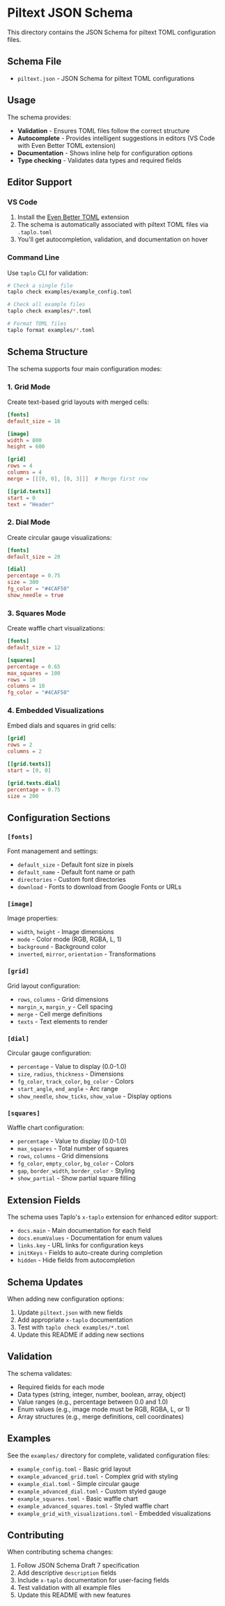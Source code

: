# Piltext JSON Schema

This directory contains the JSON Schema for piltext TOML configuration files.

## Schema File

- `piltext.json` - JSON Schema for piltext TOML configurations

## Usage

The schema provides:

- **Validation** - Ensures TOML files follow the correct structure
- **Autocomplete** - Provides intelligent suggestions in editors (VS Code with Even
  Better TOML extension)
- **Documentation** - Shows inline help for configuration options
- **Type checking** - Validates data types and required fields

## Editor Support

### VS Code

1. Install the
   [Even Better TOML](https://marketplace.visualstudio.com/items?itemName=tamasfe.even-better-toml)
   extension
2. The schema is automatically associated with piltext TOML files via `.taplo.toml`
3. You'll get autocompletion, validation, and documentation on hover

### Command Line

Use `taplo` CLI for validation:

```bash
# Check a single file
taplo check examples/example_config.toml

# Check all example files
taplo check examples/*.toml

# Format TOML files
taplo format examples/*.toml
```

## Schema Structure

The schema supports four main configuration modes:

### 1. Grid Mode

Create text-based grid layouts with merged cells:

```toml
[fonts]
default_size = 16

[image]
width = 800
height = 600

[grid]
rows = 4
columns = 4
merge = [[[0, 0], [0, 3]]]  # Merge first row

[[grid.texts]]
start = 0
text = "Header"
```

### 2. Dial Mode

Create circular gauge visualizations:

```toml
[fonts]
default_size = 20

[dial]
percentage = 0.75
size = 300
fg_color = "#4CAF50"
show_needle = true
```

### 3. Squares Mode

Create waffle chart visualizations:

```toml
[fonts]
default_size = 12

[squares]
percentage = 0.65
max_squares = 100
rows = 10
columns = 10
fg_color = "#4CAF50"
```

### 4. Embedded Visualizations

Embed dials and squares in grid cells:

```toml
[grid]
rows = 2
columns = 2

[[grid.texts]]
start = [0, 0]

[grid.texts.dial]
percentage = 0.75
size = 200
```

## Configuration Sections

### `[fonts]`

Font management and settings:

- `default_size` - Default font size in pixels
- `default_name` - Default font name or path
- `directories` - Custom font directories
- `download` - Fonts to download from Google Fonts or URLs

### `[image]`

Image properties:

- `width`, `height` - Image dimensions
- `mode` - Color mode (RGB, RGBA, L, 1)
- `background` - Background color
- `inverted`, `mirror`, `orientation` - Transformations

### `[grid]`

Grid layout configuration:

- `rows`, `columns` - Grid dimensions
- `margin_x`, `margin_y` - Cell spacing
- `merge` - Cell merge definitions
- `texts` - Text elements to render

### `[dial]`

Circular gauge configuration:

- `percentage` - Value to display (0.0-1.0)
- `size`, `radius`, `thickness` - Dimensions
- `fg_color`, `track_color`, `bg_color` - Colors
- `start_angle`, `end_angle` - Arc range
- `show_needle`, `show_ticks`, `show_value` - Display options

### `[squares]`

Waffle chart configuration:

- `percentage` - Value to display (0.0-1.0)
- `max_squares` - Total number of squares
- `rows`, `columns` - Grid dimensions
- `fg_color`, `empty_color`, `bg_color` - Colors
- `gap`, `border_width`, `border_color` - Styling
- `show_partial` - Show partial square filling

## Extension Fields

The schema uses Taplo's `x-taplo` extension for enhanced editor support:

- `docs.main` - Main documentation for each field
- `docs.enumValues` - Documentation for enum values
- `links.key` - URL links for configuration keys
- `initKeys` - Fields to auto-create during completion
- `hidden` - Hide fields from autocompletion

## Schema Updates

When adding new configuration options:

1. Update `piltext.json` with new fields
2. Add appropriate `x-taplo` documentation
3. Test with `taplo check examples/*.toml`
4. Update this README if adding new sections

## Validation

The schema validates:

- Required fields for each mode
- Data types (string, integer, number, boolean, array, object)
- Value ranges (e.g., percentage between 0.0 and 1.0)
- Enum values (e.g., image mode must be RGB, RGBA, L, or 1)
- Array structures (e.g., merge definitions, cell coordinates)

## Examples

See the `examples/` directory for complete, validated configuration files:

- `example_config.toml` - Basic grid layout
- `example_advanced_grid.toml` - Complex grid with styling
- `example_dial.toml` - Simple circular gauge
- `example_advanced_dial.toml` - Custom styled gauge
- `example_squares.toml` - Basic waffle chart
- `example_advanced_squares.toml` - Styled waffle chart
- `example_grid_with_visualizations.toml` - Embedded visualizations

## Contributing

When contributing schema changes:

1. Follow JSON Schema Draft 7 specification
2. Add descriptive `description` fields
3. Include `x-taplo` documentation for user-facing fields
4. Test validation with all example files
5. Update this README with new features

